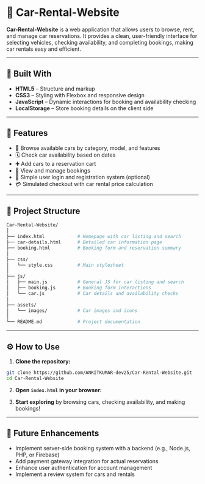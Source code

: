 # 🚗 Car-Rental-Website

**Car-Rental-Website** is a web application that allows users to browse, rent, and manage car reservations. It provides a clean, user-friendly interface for selecting vehicles, checking availability, and completing bookings, making car rentals easy and efficient.

---

## 🧰 Built With

* **HTML5** – Structure and markup
* **CSS3** – Styling with Flexbox and responsive design
* **JavaScript** – Dynamic interactions for booking and availability checking
* **LocalStorage** – Store booking details on the client side

---

## 🚀 Features

* 🚗 Browse available cars by category, model, and features
* 🗓️ Check car availability based on dates
* ➕ Add cars to a reservation cart
* 📅 View and manage bookings
* 🔐 Simple user login and registration system (optional)
* 💳 Simulated checkout with car rental price calculation

---

## 📁 Project Structure

```bash
Car-Rental-Website/
│
├── index.html            # Homepage with car listing and search
├── car-details.html      # Detailed car information page
├── booking.html          # Booking form and reservation summary
│
├── css/
│   └── style.css         # Main stylesheet
│
├── js/
│   ├── main.js           # General JS for car listing and search
│   ├── booking.js        # Booking form interactions
│   └── car.js            # Car details and availability checks
│
├── assets/
│   └── images/           # Car images and icons
│
└── README.md             # Project documentation
```

---

## ⚙️ How to Use

1. **Clone the repository:**

```bash
git clone https://github.com/ANKITKUMAR-dev25/Car-Rental-Website.git
cd Car-Rental-Website
```

2. **Open `index.html` in your browser:**

3. **Start exploring** by browsing cars, checking availability, and making bookings!

---

## 🧪 Future Enhancements

* Implement server-side booking system with a backend (e.g., Node.js, PHP, or Firebase)
* Add payment gateway integration for actual reservations
* Enhance user authentication for account management
* Implement a review system for cars and rentals


